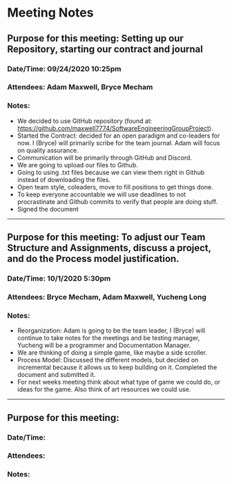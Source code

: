 # Meeting Notes


## Purpose for this meeting: Setting up our Repository, starting our contract and journal

### Date/Time: 09/24/2020 10:25pm

### Attendees: Adam Maxwell, Bryce Mecham

### Notes:
-	We decided to use GitHub repository (found at: https://github.com/maxwell7774/SoftwareEngineeringGroupProject).
-	Started the Contract: decided for an open paradigm and co-leaders for now. I (Bryce) will primarily scribe for the team journal. Adam will focus on quality assurance.
-	Communication will be primarily through GitHub and Discord.
-	We are going to upload our files to Github.
-	Going to using .txt files because we can view them right in Github instead of downloading the files.
-	Open team style, coleaders, move to fill positions to get things done.
-	To keep everyone accountable we will use deadlines to not procrastinate and Github commits to verify that people are doing stuff.
-	Signed the document

___

## Purpose for this meeting: To adjust our Team Structure and Assignments, discuss a project, and do the Process model justification.

### Date/Time: 10/1/2020 5:30pm

### Attendees: Bryce Mecham, Adam Maxwell, Yucheng Long

### Notes:
- Reorganization: Adam is going to be the team leader, I (Bryce) will continue to take notes for the meetings and be testing manager, Yucheng will be a programmer and Documentation Manager.
- We are thinking of doing a simple game, like maybe a side scroller.
- Process Model: Discussed the different models, but decided on incremental because it allows us to keep building on it. Completed the document and submitted it.
- For next weeks meeting think about what type of game we could do, or ideas for the game. Also think of art resources we could use.

___

## Purpose for this meeting: 

### Date/Time:

### Attendees: 

### Notes:
